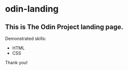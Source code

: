 # odin-landing

## This is The Odin Project landing page.

Demonstrated skills:

- HTML
- CSS

Thank you!
